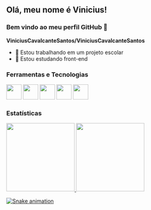 ## Olá, meu nome é Vinicius! 
### Bem vindo ao meu perfil GitHub 👋

**ViniciusCavalcanteSantos/ViniciusCavalcanteSantos**

- 🔭 Estou trabalhando em um projeto escolar
- 🌱 Estou estudando front-end

### Ferramentas e Tecnologias

<img src="https://cdn.jsdelivr.net/gh/devicons/devicon/icons/git/git-original.svg" width="40" height="40"/> <img src="https://cdn.jsdelivr.net/gh/devicons/devicon/icons/html5/html5-original.svg" width="40" height="40"/> <img
src="https://cdn.jsdelivr.net/gh/devicons/devicon/icons/css3/css3-original.svg" width="40" height="40"/> <img src="https://cdn.jsdelivr.net/gh/devicons/devicon/icons/javascript/javascript-original.svg" width="40" height="40"/> <img src="https://cdn.jsdelivr.net/gh/devicons/devicon/icons/php/php-original.svg" width="40" height="40"/>

### Estatísticas
<div>
<a href="https://github.com/ViniciusCavalcanteSantos">
<img height="180em" src="https://github-readme-stats.vercel.app/api/top-langs/?username=ViniciusCavalcanteSantos&layout=compact&langs_count=7&theme=dracula"/>
<img height="180em" src="https://github-readme-stats.vercel.app/api?username=ViniciusCavalcanteSantos&show_icons=true&theme=dracula&include_all_commits=true&count_private=true"/>
</div>

![Snake animation](https://github.com/ViniciusCavalcanteSantos/ViniciusCavalcanteSantos/blob/output/github-contribution-grid-snake.svg)
